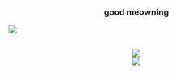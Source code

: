 <h3 align="center">good meowning</h1>

<img src="https://cdn.elchingen.eu/cjsfiHUCmtOy.gif" align="center"><br><br>
<p align="center"><a href="https://github.com/anuraghazra/github-readme-stats"><img src="https://github-readme-stats.vercel.app/api/top-langs/?username=asterodae&layout=compact"></a><br>
<a href="https://github.com/kittinan/spotify-github-profile"><img src="https://spotify-github-profile.vercel.app/api/view?uid=n5ujw4paju23nraikojbvur8o&cover_image=true&theme=natemoo-re&show_offline=false&background_color=121212&interchage=false&bar_color=8080ff&bar_color_cover=false"></a></p>
